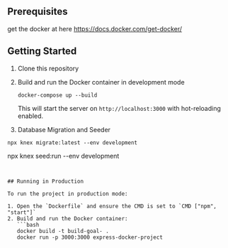 ## Prerequisites

get the docker at here https://docs.docker.com/get-docker/

## Getting Started

1. Clone this repository

2. Build and run the Docker container in development mode

   ```
   docker-compose up --build
   ```


   This will start the server on `http://localhost:3000` with hot-reloading enabled.
3. Database Migration and Seeder

```
npx knex migrate:latest --env development
```
npx knex seed:run --env development
```


## Running in Production

To run the project in production mode:

1. Open the `Dockerfile` and ensure the CMD is set to `CMD ["npm", "start"]`
2. Build and run the Docker container:
   ```bash
   docker build -t build-goal- .
   docker run -p 3000:3000 express-docker-project
   ```